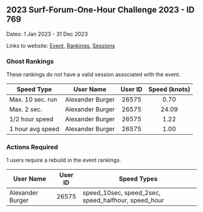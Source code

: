 ## 2023 Surf-Forum-One-Hour Challenge 2023 - ID 769

Dates: 1 Jan 2023 - 31 Dec 2023

Links to website: [Event](https://www.gps-speedsurfing.com/default.aspx?mnu=event&val=769), [Rankings](https://www.gps-speedsurfing.com/default.aspx?mnu=eventranking&val=769), [Sessions](https://www.gps-speedsurfing.com/default.aspx?mnu=eventsessions&val=769)

### Ghost Rankings

These rankings do not have a valid session associated with the event.

| Speed Type | User Name | User ID | Speed (knots) |
| ---------- | --------- | :-----: | :-----------: |
| Max. 10 sec. run | Alexander Burger | 26575 | 0.70 |
| Max. 2 sec. | Alexander Burger | 26575 | 24.09 |
| 1/2 hour speed | Alexander Burger | 26575 | 1.22 |
| 1 hour avg speed | Alexander Burger | 26575 | 1.00 |

### Actions Required

1 users require a rebuild in the event rankings.

| User Name | User ID | Speed Types |
| --------- | :-----: | ----------- |
| Alexander Burger | 26575 | speed_10sec, speed_2sec, speed_halfhour, speed_hour |
